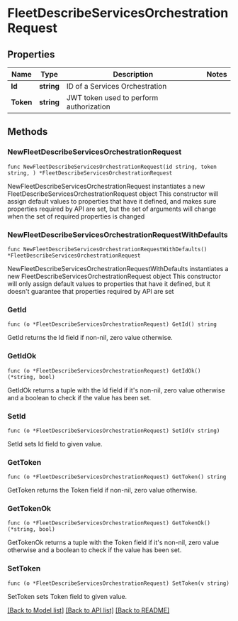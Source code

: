 # FleetDescribeServicesOrchestrationRequest

## Properties

Name | Type | Description | Notes
------------ | ------------- | ------------- | -------------
**Id** | **string** | ID of a Services Orchestration | 
**Token** | **string** | JWT token used to perform authorization | 

## Methods

### NewFleetDescribeServicesOrchestrationRequest

`func NewFleetDescribeServicesOrchestrationRequest(id string, token string, ) *FleetDescribeServicesOrchestrationRequest`

NewFleetDescribeServicesOrchestrationRequest instantiates a new FleetDescribeServicesOrchestrationRequest object
This constructor will assign default values to properties that have it defined,
and makes sure properties required by API are set, but the set of arguments
will change when the set of required properties is changed

### NewFleetDescribeServicesOrchestrationRequestWithDefaults

`func NewFleetDescribeServicesOrchestrationRequestWithDefaults() *FleetDescribeServicesOrchestrationRequest`

NewFleetDescribeServicesOrchestrationRequestWithDefaults instantiates a new FleetDescribeServicesOrchestrationRequest object
This constructor will only assign default values to properties that have it defined,
but it doesn't guarantee that properties required by API are set

### GetId

`func (o *FleetDescribeServicesOrchestrationRequest) GetId() string`

GetId returns the Id field if non-nil, zero value otherwise.

### GetIdOk

`func (o *FleetDescribeServicesOrchestrationRequest) GetIdOk() (*string, bool)`

GetIdOk returns a tuple with the Id field if it's non-nil, zero value otherwise
and a boolean to check if the value has been set.

### SetId

`func (o *FleetDescribeServicesOrchestrationRequest) SetId(v string)`

SetId sets Id field to given value.


### GetToken

`func (o *FleetDescribeServicesOrchestrationRequest) GetToken() string`

GetToken returns the Token field if non-nil, zero value otherwise.

### GetTokenOk

`func (o *FleetDescribeServicesOrchestrationRequest) GetTokenOk() (*string, bool)`

GetTokenOk returns a tuple with the Token field if it's non-nil, zero value otherwise
and a boolean to check if the value has been set.

### SetToken

`func (o *FleetDescribeServicesOrchestrationRequest) SetToken(v string)`

SetToken sets Token field to given value.



[[Back to Model list]](../README.md#documentation-for-models) [[Back to API list]](../README.md#documentation-for-api-endpoints) [[Back to README]](../README.md)



